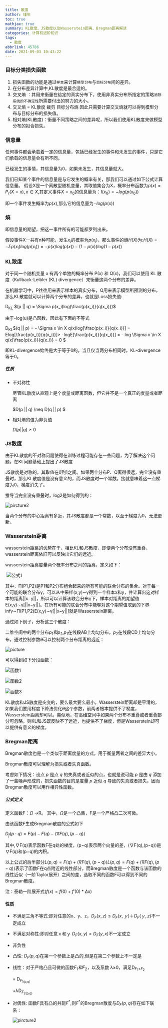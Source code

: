 ```yaml
---
title: 散度
author: 瑾年
toc: true
mathjax: true
summary: KL散度、JS散度以及Wasserstein距离、Bregman距离解读
categories: 计算机进阶知识
tags:
  - 散度
abbrlink: 45786
date: 2021-09-03 10:43:22
---
```

### 目标分类损失函数

1. 损失函数的功能是通过`样本`来计算`模型分布`与`目标分布`间的差异。
2. 在分布差异计算中,KL散度是最合适的。
3. 交叉熵 ：其用来衡量在给定的真实分布下，使用非真实分布所指定的策略`消除系统的不确定性`所需要付出的努力的大小。
4. 交叉熵 = KL散度 裁剪  目标分布熵   因此只需要计算交叉熵就可以得到模型分布与目标分布的损失值。
5. 相对熵(KL散度)：衡量不同策略之间的差异呢，所以我们使用KL散度来做模型分布的拟合损失。

### 信息量

  任何事件都会承载着一定的信息量，包括已经发生的事件和未发生的事件，只是它们承载的信息量会有所不同。

   已经发生的事情，其信息量为0，如果未发生，其信息量就大。

  我们已知某个事件的信息量是与它发生的概率有关，那我们可以通过如下公式计算信息量。
   假设X是一个离散型随机变量，其取值集合为X，概率分布函数为$p(x) = P_r(X = x),x \in X$,其定义事件$X = x_0$的信息量为：$I(x_0) = -log(p(x_0))$

即一个事件发生概率为$p(x)$,那么它的信息量为$-log(p(x))$

### 熵

即信息量的期望，把这一事件所有的可能都罗列出来。

假设事件X一共有n种可能，发生$x_i$的概率为$p(x_i)$，那么事件的熵$H(X)$为:$H(X) = - \Sigma p(x_i)log(p(x_i)) = -p(x)log(p(x)) - (1 - p(x))log(1-p(x))$

### KL散度

对于同一个随机变量 x 有两个单独的概率分布 P$(x)$ 和 Q$(x)$，我们可以使用 KL 散度（Kullback-Leibler (KL) divergence）来衡量这两个分布的差异。

在机器学习中，P往往用来表示样本的真实分布，Q用来表示模型所预测的分布，那么KL散度就可以计算两个分布的差异，也就是Loss损失值:

D<sub>KL</sub> $(p || q) = \Sigma p(x_i)log(\frac{p(x_i)}{q(x_i)})$

由于-log(u)是凸函数，因此有下面的不等式 

D<sub>KL</sub>$(q || p) = - \Sigma x \in X  q(x)log[\frac{p(x_i)}{q(x_i)}] = Elog[\frac{p(x_i)}{q(x_i)}]≥ -logE[\frac{p(x_i)}{q(x_i)}] = - log \Sigma x \in X  q(x)\frac{p(x_i)}{q(x_i)} = 0 $

  即KL-divergence始终是大于等于0的。当且仅当两分布相同时，KL-divergence等于0。

#####  性质

* 不对称性  

  尽管KL散度从直观上是个度量或距离函数，但它并不是一个真正的度量或者距离

  $D(p || q) \neq D(q || p) $

* 相对熵的值为非负值

  $D(p || q) \geq 0$

### JS散度

由于KL散度的不对称问题使得在训练过程可能存在一些问题，为了解决这个问题，在KL问题基础上提出了JS散度

JS散度是对称的，其取值在0到1之间。如果两个分布P、Q离得很远，完全没有重叠时，那么KL散度值是没有意义的，而JS散度时一个常数。接就意味着这一点梯度为0，梯度消失了。

推导当完全没有重叠时，log2是如何得到的：

![pircture2](/img/m07.jpg)  

当两个分布的中心距离有多近，其JS散度都是一个常数，以至于梯度为0，无法更新。

### Wasserstein距离

wasserstein距离的优势在于，相比KL和JS散度，即便两个分布没有重叠，wasserstein距离依旧可以反映出它们的远近。

wasserstein距离度量两个概率分布之间的距离，定义如下：

​     ![公式1](/img/m03.jpg)

其中，Π(P1,P2)是P1和P2分布组合起来的所有可能的联合分布的集合。对于每一个可能的联合分布γ，可以从中采样(x,y)∼γ得到一个样本x和y，并计算出这对样本的距离||x−y||，所以可以计算该联合分布γ下，样本对距离的期望值E(x,y)∼γ[||x−y||]。在所有可能的联合分布中能够对这个期望值取到的下界infγ∼Π(P1,P2)E(x,y)∼γ[||x−y||]就是Wasserstein距离。

通过如下例子，分析这三个散度：

二维空间中的两个分布$p_1和p_2$,$p_1$在线段AB上均匀分布，$p_2$在线段CD上均匀分布，通过控制参数$\theta$可以控制两个分布距离的远近：

 ![picture](/img/m04.jpg)

可以得到如下分段函数：

![函数1](/img/m05.svg)   

![函数2](/img/m06.svg)    

![函数3](/img/m07.svg)

KL散度和JS散度是突变的，要么最大要么最小，Wasserstein距离却是平滑的，如果我们要用梯度下降法优化$\theta$这个参数，前两者根本提供不了梯度，Wasserstein距离却可以。类似地，在高维空间中如果两个分布不重叠或者重叠部分可忽略，则KL和JS既反映不了远近，也提供不了梯度，但是Wasserstein却可以提供有意义的梯度。

### Bregman距离

Bregman散度也是一个类似于距离度量的方式，用于衡量两者之间的差异大小。

Bregman散度可以理解为损失或者失真函数。

考虑如下情况：设点 *p* 是点 *q* 的失真或者近似的点，也就是说可能 *p* 是由 *q* 添加了一些噪声形成的，损失函数的目的是度量 *p* 近似 *q* 导致的失真或者损失，因而Bregman散度可以用作相异性函数。

##### 公式定义

定义函数F：$\Omega$ $\rightarrow$R。 其中，$\Omega$是一个凸集，F是一个严格凸二次可微。

由该函数F生成Bregman散度的公式如下

$D_f(p \cdot q) = F(p) - F(q) - ⟨∇F(q),(p−q)⟩$

其中,∇F(q)表示函数F在q处的梯度，(p−q)表示两个向量的差，⟨∇F(q),(p−q)⟩是∇F(q)和(p−q)的内积。

以上公式的后半部分$L(p,q)=F(q)+⟨∇F(q),(p−q)⟩L(p,q)=F(q)+⟨∇F(q),(p−q)⟩$表示了函数F在q点附近的线性部分，而Bregman散度是一个函数与该函数的线性近似（一阶Taylor展开）之间的差，选取不同的函数F可以得到不同的Bregman散度。

注：泰勒一阶展开式$(f(x) = f(0) + f'(0) * \Delta x)$

#### 性质

* 不满足三角不等式:即对任意的x、y、z，$D_F(x,z)≤D_F(x,ｙ)＋D_F(ｙ,z)$不一定成立

* 不满足对称性:即对任意ｘ和ｙ   $D_F(x,y)=D_F(y,x)$不一定成立

* 非负性

* 凸性: $D_F(p,q)$在第一个参数上是凸的,但是在第二个参数上不一定是

* 线性：对于严格凸且可微的函数$F_1和 F_2$，以及系数 λ≥0，满足D<sub>$F_1$+$F_2$<sub> 

  = D<sub>$F_1$<sub>(p,q)

  +λD<sub>$F_2$<sub>(p,q)

* 对偶性: 函数F具有凸的共轭$F^*$,则$F^*$的Bregman散度与$D_F(p,q)$存在如下联系：

  ![pircture2](/img/m06.jpg)  



  

